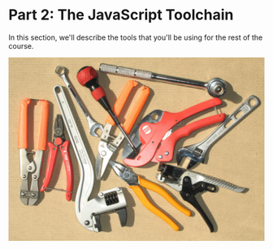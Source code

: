 # Part 2: The JavaScript Toolchain

In this section, we'll describe the tools that you'll be using for the rest of the course.

![Hand Tools](../images/tools.jpg "Tools Make Life Easier")
